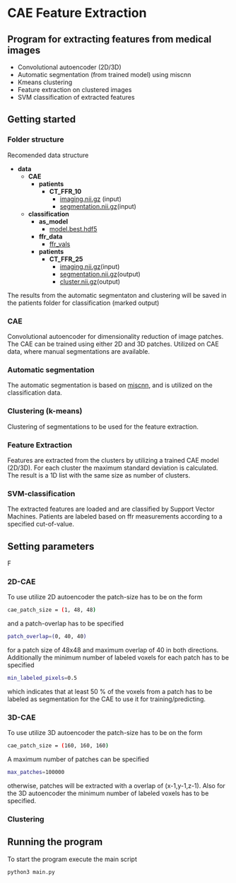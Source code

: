 # CAE Feature Extraction

## Program for extracting features from medical images

- Convolutional autoencoder (2D/3D)
- Automatic segmentation (from trained model) using miscnn
- Kmeans clustering
- Feature extraction on clustered images 
- SVM classification of extracted features 

## Getting started 

### Folder structure
Recomended data structure

- __data__
   - __CAE__
     - __patients__
       - __CT\_FFR\_10__
         - [imaging.nii.gz](CAE/patients/CT_FFR_10/imaging.nii.gz) (input)
         - [segmentation.nii.gz](CAE/patients/CT_FFR_10/segmentation.nii.gz)(input)            
   - __classification__
     - __as\_model__
       - [model.best.hdf5](classification/as_model/model.best.hdf5)
     - __ffr\_data__
       - [ffr\_vals](classification/ffr_data/ffr_vals)
     - __patients__
       - __CT\_FFR\_25__
         - [imaging.nii.gz](classification/patients/CT_FFR_25/imaging.nii.gz)(input)
         - [segmentation.nii.gz](classification/patients/CT_FFR_25/segmentation.nii.gz)(output)
         - [cluster.nii.gz](classification/patients/CT_FFR_25/cluster.nii.gz)(output)


The results from the automatic segmentaton and clustering will be saved in the patients folder for classification (marked output)

### CAE
Convolutional autoencoder for dimensionality reduction of image patches. The CAE can be trained using either 2D and 3D patches. Utilized on CAE data, where manual segmentations are available.

### Automatic segmentation
The automatic segmentation is based on [miscnn](https://github.com/frankkramer-lab/MIScnn), and is utilized on the classification data.

### Clustering (k-means)
Clustering of segmentations to be used for the feature extraction. 

### Feature Extraction
Features are extracted from the clusters by utilizing a trained CAE model (2D/3D). For each cluster the maximum standard deviation is calculated. The result is a 1D list with the same size as number of clusters.

### SVM-classification 
The extracted features are loaded and  are classified by Support Vector Machines. Patients are labeled based on ffr measurements according to a specified cut-of-value.

## Setting parameters
F
### 2D-CAE
To use utilize 2D autoencoder the patch-size has to be on the form 
```bash
cae_patch_size = (1, 48, 48)
```
and a patch-overlap has to be specified
```bash
patch_overlap=(0, 40, 40)
```
for a patch size of 48x48 and maximum overlap of 40 in both directions. Additionally the minimum number of labeled voxels for each patch has to be specified
```bash
min_labeled_pixels=0.5
```
which indicates that at least 50 % of the voxels from a patch has to be labeled as segmentation for the CAE to use it for training/predicting. 

### 3D-CAE
To use utilize 3D autoencoder the patch-size has to be on the form 
```bash
cae_patch_size = (160, 160, 160)
```
A maximum number of patches can be specified
```bash
max_patches=100000
```
otherwise, patches will be extracted with a overlap of (x-1,y-1,z-1). Also for the 3D autoencoder the minimum number of labeled voxels has to be specified.

### Clustering



## Running the program
To start the program execute the main script
```bash
python3 main.py
```


